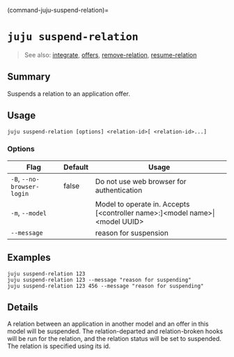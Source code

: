 (command-juju-suspend-relation)=
# `juju suspend-relation`
> See also: [integrate](#integrate), [offers](#offers), [remove-relation](#remove-relation), [resume-relation](#resume-relation)

## Summary
Suspends a relation to an application offer.

## Usage
```juju suspend-relation [options] <relation-id>[ <relation-id>...]```

### Options
| Flag | Default | Usage |
| --- | --- | --- |
| `-B`, `--no-browser-login` | false | Do not use web browser for authentication |
| `-m`, `--model` |  | Model to operate in. Accepts [&lt;controller name&gt;:]&lt;model name&gt;&#x7c;&lt;model UUID&gt; |
| `--message` |  | reason for suspension |

## Examples

    juju suspend-relation 123
    juju suspend-relation 123 --message "reason for suspending"
    juju suspend-relation 123 456 --message "reason for suspending"


## Details

A relation between an application in another model and an offer in this model will be suspended. 
The relation-departed and relation-broken hooks will be run for the relation, and the relation
status will be set to suspended. The relation is specified using its id.